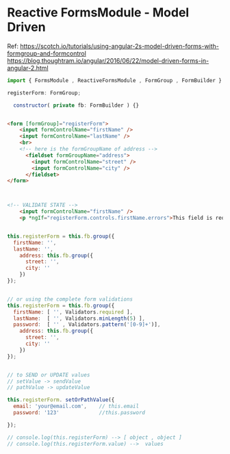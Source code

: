 
# Reactive FormsModule - Model Driven

Ref:
https://scotch.io/tutorials/using-angular-2s-model-driven-forms-with-formgroup-and-formcontrol
https://blog.thoughtram.io/angular/2016/06/22/model-driven-forms-in-angular-2.html

```js
import { FormsModule , ReactiveFormsModule , FormGroup , FormBuilder } from '@angular/forms';

registerForm: FormGroup;

  constructor( private fb: FormBuilder ) {}

```

```html

<form [formGroup]="registerForm">
    <input formControlName="firstName" />
    <input formControlName="lastName" />
    <br>
    <!-- here is the formGroupName of address -->
      <fieldset formGroupName="address">
        <input formControlName="street" />
        <input formControlName="city" />
      </fieldset>
</form>



<!-- VALIDATE STATE -->
    <input formControlName="firstName" />
    <p *ngIf="registerForm.controls.firstName.errors">This field is required</p>

```

```js

this.registerForm = this.fb.group({
  firstName: '',
  lastName: '',
    address: this.fb.group({
      street: '',
      city: ''
    })
});


// or using the complete form validations
this.registerForm = this.fb.group({
  firstName: [ '', Validators.required ],
  lastName:  [ '', Validators.minLength(5) ],
  password:  [ '' , Validators.pattern('[0-9]+')],
    address: this.fb.group({
      street: '',
      city: ''
    })
});


// to SEND or UPDATE values
// setValue -> sendValue
// pathValue -> updateValue

this.registerForm. setOrPathValue({
  email: 'your@email.com',    // this.email
  password: '123'             //this.password

});

// console.log(this.registerForm) --> [ object , object ]
// console.log(this.registerForm.value) -->  values



```
